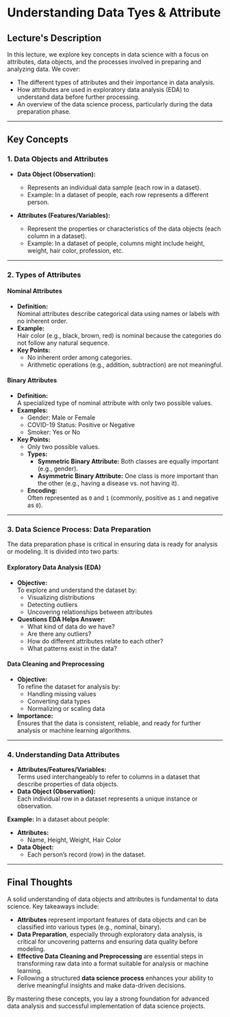 # Understanding Data Tyes & Attribute

## Lecture's Description

In this lecture, we explore key concepts in data science with a focus on attributes, data objects, and the processes involved in preparing and analyzing data. We cover:

- The different types of attributes and their importance in data analysis.
- How attributes are used in exploratory data analysis (EDA) to understand data before further processing.
- An overview of the data science process, particularly during the data preparation phase.

---

## Key Concepts

### 1. Data Objects and Attributes

- **Data Object (Observation):**

  - Represents an individual data sample (each row in a dataset).
  - Example: In a dataset of people, each row represents a different person.

- **Attributes (Features/Variables):**

  - Represent the properties or characteristics of the data objects (each column in a dataset).
  - Example: In a dataset of people, columns might include height, weight, hair color, profession, etc.

---

### 2. Types of Attributes

#### **Nominal Attributes**

- **Definition:**\
  Nominal attributes describe categorical data using names or labels with no inherent order.
- **Example:**\
  Hair color (e.g., black, brown, red) is nominal because the categories do not follow any natural sequence.
- **Key Points:**
  - No inherent order among categories.
  - Arithmetic operations (e.g., addition, subtraction) are not meaningful.

#### **Binary Attributes**

- **Definition:**\
  A specialized type of nominal attribute with only two possible values.
- **Examples:**
  - Gender: Male or Female
  - COVID-19 Status: Positive or Negative
  - Smoker: Yes or No
- **Key Points:**
  - Only two possible values.
  - **Types:**
    - **Symmetric Binary Attribute:** Both classes are equally important (e.g., gender).
    - **Asymmetric Binary Attribute:** One class is more important than the other (e.g., having a disease vs. not having it).
  - **Encoding:**\
    Often represented as `0` and `1` (commonly, positive as `1` and negative as `0`).

---

### 3. Data Science Process: Data Preparation

The data preparation phase is critical in ensuring data is ready for analysis or modeling. It is divided into two parts:

#### **Exploratory Data Analysis (EDA)**

- **Objective:**\
  To explore and understand the dataset by:
  - Visualizing distributions
  - Detecting outliers
  - Uncovering relationships between attributes
- **Questions EDA Helps Answer:**
  - What kind of data do we have?
  - Are there any outliers?
  - How do different attributes relate to each other?
  - What patterns exist in the data?

#### **Data Cleaning and Preprocessing**

- **Objective:**\
  To refine the dataset for analysis by:
  - Handling missing values
  - Converting data types
  - Normalizing or scaling data
- **Importance:**\
  Ensures that the data is consistent, reliable, and ready for further analysis or machine learning algorithms.

---

### 4. Understanding Data Attributes

- **Attributes/Features/Variables:**\
  Terms used interchangeably to refer to columns in a dataset that describe properties of data objects.
- **Data Object (Observation):**\
  Each individual row in a dataset represents a unique instance or observation.

**Example:** In a dataset about people:

- **Attributes:**
  - Name, Height, Weight, Hair Color
- **Data Object:**
  - Each person’s record (row) in the dataset.

---

## Final Thoughts

A solid understanding of data objects and attributes is fundamental to data science. Key takeaways include:

- **Attributes** represent important features of data objects and can be classified into various types (e.g., nominal, binary).
- **Data Preparation**, especially through exploratory data analysis, is critical for uncovering patterns and ensuring data quality before modeling.
- **Effective Data Cleaning and Preprocessing** are essential steps in transforming raw data into a format suitable for analysis or machine learning.
- Following a structured **data science process** enhances your ability to derive meaningful insights and make data-driven decisions.

By mastering these concepts, you lay a strong foundation for advanced data analysis and successful implementation of data science projects.
